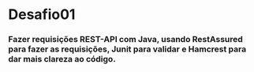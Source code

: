 # Desafio01
### Fazer requisições REST-API com Java, usando RestAssured para fazer as requisições, Junit para validar e Hamcrest para dar mais clareza ao código.  

